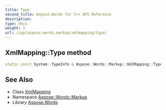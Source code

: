 ```yaml
---
title: Type
second_title: Aspose.Words for C++ API Reference
description: 
type: docs
weight: 1
url: /cpp/aspose.words.markup/xmlmapping/type/
---
```

## XmlMapping::Type method




```cpp
static const System::TypeInfo & Aspose::Words::Markup::XmlMapping::Type()
```

## See Also

* Class [XmlMapping](../)
* Namespace [Aspose::Words::Markup](../../)
* Library [Aspose.Words](../../../)
